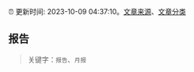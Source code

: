 :alarm_clock: 更新时间: 2023-10-09 04:37:10。[文章来源](/README.md)、[文章分类](/TAGS.md)

## 报告


> 关键字：`报告`、`月报`



